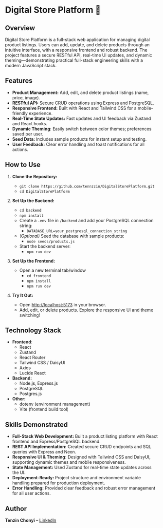 # Digital Store Platform 🛒

## Overview

Digital Store Platform is a full-stack web application for managing digital product listings. Users can add, update, and delete products through an intuitive interface, with a responsive frontend and robust backend. The project features a secure RESTful API, real-time UI updates, and dynamic theming—demonstrating practical full-stack engineering skills with a modern JavaScript stack.

## Features

- **Product Management:** Add, edit, and delete product listings (name, price, image).
- **RESTful API:** Secure CRUD operations using Express and PostgreSQL.
- **Responsive Frontend:** Built with React and Tailwind CSS for a mobile-friendly experience.
- **Real-Time State Updates:** Fast updates and UI feedback via Zustand and React hooks.
- **Dynamic Theming:** Easily switch between color themes; preferences saved per user.
- **Seed Data:** Includes sample products for instant setup and testing.
- **User Feedback:** Clear error handling and toast notifications for all actions.

## How to Use

1. **Clone the Repository:**  
   - `git clone https://github.com/tennzzin/DigitalStorePlatform.git`
   - `cd DigitalStorePlatform`

2. **Set Up the Backend:**  
   - `cd backend`
   - `npm install`
   - Create a `.env` file in `/backend` and add your PostgreSQL connection string:  
     - `DATABASE_URL=your_postgresql_connection_string`
   - *(Optional)* Seed the database with sample products:  
     - `node seeds/products.js`
   - Start the backend server:  
     - `npm run dev`

3. **Set Up the Frontend:**  
   - Open a new terminal tab/window  
     - `cd frontend`
     - `npm install`
     - `npm run dev`

4. **Try It Out:**  
   - Open [http://localhost:5173](http://localhost:5173) in your browser.
   - Add, edit, or delete products. Explore the responsive UI and theme switching!

## Technology Stack
- **Frontend:**  
  - React
  - Zustand
  - React Router
  - Tailwind CSS / DaisyUI
  - Axios
  - Lucide React
- **Backend:**  
  - Node.js, Express.js
  - PostgreSQL
  - Postgres.js
- **Other:**  
  - dotenv (environment management)
  - Vite (frontend build tool)

## Skills Demonstrated
- **Full-Stack Web Development:** Built a product listing platform with React frontend and Express/PostgreSQL backend.
- **REST API Implementation:** Created secure CRUD endpoints and SQL queries with Express and Neon.
- **Responsive UI & Theming:** Designed with Tailwind CSS and DaisyUI, supporting dynamic themes and mobile responsiveness.
- **State Management:** Used Zustand for real-time state updates across the UI.
- **Deployment-Ready:** Project structure and environment variable handling prepared for production deployment.
- **Error Handling:** Provided clear feedback and robust error management for all user actions.

## Author

**Tenzin Chonyi** – [LinkedIn](http://www.linkedin.com/in/tenzin-chonyi)
